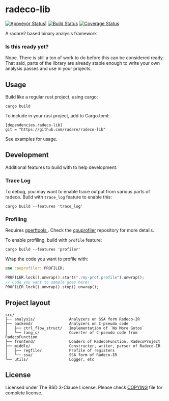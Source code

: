 # radeco-lib

[![Appveyor Status](https://ci.appveyor.com/api/projects/status/t8dujay25g31sxia?svg=true)](https://ci.appveyor.com/project/radare/radeco-lib-8ycg0)|
[![Build Status](https://travis-ci.org/radareorg/radeco-lib.svg?branch=master)](https://travis-ci.org/radareorg/radeco-lib)
[![Coverage Status](https://coveralls.io/repos/github/radare/radeco-lib/badge.svg?branch=master)](https://coveralls.io/github/radare/radeco-lib?branch=master)

A radare2 based binary analysis framework


### Is this ready yet?

Nope. There is still a ton of work to do before this can be considered ready.
That said, parts of the library are already stable enough to write your own
analysis passes and use in your projects.


## Usage

Build like a regular rust project, using cargo:

`cargo build`

To include in your rust project, add to Cargo.toml:

```
[dependencies.radeco-lib]
git = "https://github.com/radare/radeco-lib"
```

See examples for usage.

## Development

Additional features to build with to help development.

### Trace Log

To debug, you may want to enable trace output from various parts of radeco.
Build with `trace_log` feature to enable this:

`cargo build --features 'trace_log'`


### Profiling

Requires [gperftools ](https://github.com/gperftools/gperftools). Check the
[cpuprofiler](https://github.com/AtheMathmo/cpuprofiler) repository for more details.

To enable profiling, build with `profile` feature:

`cargo build --features 'profiler'`

Wrap the code you want to profile with:

```rust
use cpuprofiler::PROFILER;

PROFILER.lock().unwrap().start("./my-prof.profile").unwrap();
// Code you want to sample goes here!
PROFILER.lock().unwrap().stop().unwrap();
```

## Project layout

```
src/
├── analysis/               Analyzers on SSA form Radeco-IR
├── backend/                Analyzers on C-pseudo code
│   ├── ctrl_flow_struct/   Implementation of `No More Gotos`
│   └── lang_c/             Coverter of C-pseudo code from RadecoFunction
├── frontend/               Loaders of RadecoFunction, RadecoProject
├── middle/                 Constructer, writer, parser of Radeco-IR
│   ├── regfile/            Profile of registers
│   └── ssa/                SSA form of Radeco-IR
└── utils/                  Logger, etc
```

## License
Licensed under The BSD 3-Clause License. Please check [COPYING](https://github.com/radare/radeco-lib/blob/master/COPYING) file for
complete license.
